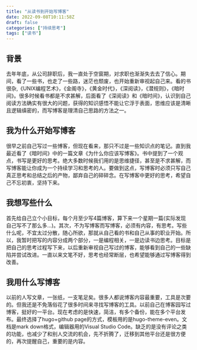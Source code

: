 ```yaml
---
title: "从读书到开始写博客"
date: 2022-09-08T10:11:58Z
draft: false
categories: ["持续思考"]
tags: ["读书"]
---
```

## 背景
去年年底，从公司辞职后，我一直处于空窗期，对求职也渐渐失去去了信心。期间，看了一些书，也走了一些路，迷茫也颓废，也开始重新审视起自己来。看的书很杂,《UNIX编程艺术》，《金阁寺》，《黄金时代》，《深阅读》，《潜规则》，《暗时间》。很多时候看书都是不求甚解，后面看了《深阅读》和《暗时间》，认识到自己阅读方法确实有很大的问题，获得的知识感悟不能让它浮于表面，思维应该是清晰且逻辑缜密的，而写博客是理清自己思路的方法之一。
## 我为什么开始写博客
很早之前自己写过一些博客，但现在看来，那只不过是一些知识点的笔记。直到我最近看了《暗时间》中的一篇文章《为什么你应该写博客》。书中提到了一个观点，书写是更好的思考。绝大多数时候我们用的是思维捷径，甚至是不求甚解，而写博客能让你成为一个持续学习和思考的人。要做到这点，写博客时必须只写自己真正思考和总结之后的产物，鄙弃自己的碎碎念。在写博客中更好的思考，希望自己不忘初衷，坚持下来。
## 我想写些什么
首先给自己立个小目标，每个月至少写4篇博客，算下来一个星期一篇(实际发现自己写不了那么多...)。其次，不为写博客而写博客，必须有内容，有思考。写些什么呢，不宜太过分散，随心所欲，那就从自己看的书和自己从事的职业开始。所以，我暂时把写的内容分成两个部分，一是编程相关，一是边读书边思考。目标是把自己的思考过程写下来，以后重新审视自己写过的博客，能够看到自己的一些缺陷并尝试改进。一直以来文笔不好，思考也经常断层，也希望能够通过写博客得到改善。

## 我用什么写博客
以前的人写文章，一张纸，一支笔足矣。很多人都说博客内容最重要，工具是次要的。但我还是不免落俗花了很多时间来寻找写博客的工具。以前自己在博客园写过博客，挺好的一平台。现在考虑的是快速，简洁，有多个备份，能在多个平台发布。最终选择了hugo+github page的方式，模板用的是hugo-theme-even。文档是mark down格式，编辑器用的Visual Studio Code。缺乏的是没有评论之类的功能，也减少了和别人交流的机会，先不折腾了，迁移到其他平台还是很方便的，再次提醒自己，重要的是内容。


